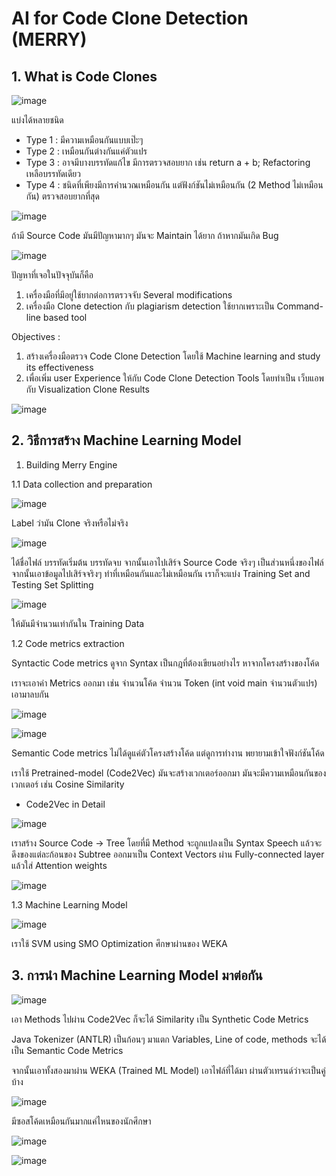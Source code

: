 # AI for Code Clone Detection (MERRY)

## 1. What is Code Clones

![image](https://github.com/user-attachments/assets/104a40f3-86c7-4eb8-af17-b2a6bea474af)

แบ่งได้หลายชนิด 
* Type 1 : มีความเหมือนกันแบบเป๊ะๆ 
* Type 2 : เหมือนกันต่างกันแค่ตัวแปร
* Type 3 : อาจมีบางบรรทัดแก้ไข มีการตรวจสอบยาก เช่น return a + b; Refactoring เหลือบรรทัดเดียว
* Type 4 : ชนิดที่เพียงมีการคำนวณเหมือนกัน แต่ฟังก์ชันไม่เหมือนกัน (2 Method ไม่เหมือนกัน) ตรวจสอบยากที่สุด

![image](https://github.com/user-attachments/assets/b3a51efd-4de6-4475-b7b2-bd4f63f83d25)

ถ้ามี Source Code มันมีปัญหามากๆ มันจะ Maintain ได้ยาก ถ้าหากมันเกิด Bug

![image](https://github.com/user-attachments/assets/5cb1a17c-9071-44ee-8e91-188cf4f5e00c)

ปัญหาที่เจอในปัจจุบันก็คือ

1. เครื่องมือที่มีอยู่ใช้ยากต่อการตรวจจับ Several modifications
2. เครื่องมือ Clone detection กับ plagiarism detection ใช้ยากเพราะเป็น Command-line based tool

Objectives :

1. สร้างเครื่องมือตรวจ Code Clone Detection โดยใช้ Machine learning and study its effectiveness
2. เพื่อเพิ่ม user Experience ให้กับ Code Clone Detection Tools โดยทำเป็น เว็บแอพ กับ Visualization Clone Results

![image](https://github.com/user-attachments/assets/7ea27cf5-ceb2-46a0-b3ea-86ad4cf9dc67)

## 2. วิธีการสร้าง Machine Learning Model

1. Building Merry Engine

  1.1 Data collection and preparation

![image](https://github.com/user-attachments/assets/b652a6b5-191f-40b1-bd8e-dc75b653a309)

Label ว่ามัน Clone จริงหรือไม่จริง

![image](https://github.com/user-attachments/assets/10152d9a-4f73-4cb7-9051-6176cfde57d2)

ได้ชื่อไฟล์ บรรทัดเริ่มต้น บรรทัดจบ จากนั้นเอาไปเสิร์จ Source Code จริงๆ เป็นส่วนหนึ่งของไฟล์ จากนั้นเอาข้อมูลไปเสิร์จจริงๆ
ทำที่เหมือนกันและไม่เหมือนกัน เราก็จะแบ่ง Training Set and Testing Set Splitting

![image](https://github.com/user-attachments/assets/24e26621-35e3-455d-bf38-a07e3ee06e3f)

ให้มันมีจำนวนเท่ากันใน Training Data

  1.2 Code metrics extraction

Syntactic Code metrics ดูจาก Syntax เป็นกฎที่ต้องเขียนอย่างไร หาจากโครงสร้างของโค้ด

เราจะเอาค่า Metrics ออกมา เช่น จำนวนโค้ด จำนวน Token (int void main จำนวนตัวแปร) เอามาลบกัน

![image](https://github.com/user-attachments/assets/ea2ea3bb-0c4c-4f6d-a35e-010e29897de5)

![image](https://github.com/user-attachments/assets/8ba00d20-f312-4993-a689-8472c5c025b7)

Semantic Code metrics ไม่ได้ดูแค่ตัวโครงสร้างโค้ด แต่ดูการทำงาน พยายามเข้าใจฟังก์ชันโค้ด

เราใช้ Pretrained-model (Code2Vec) มันจะสร้างเวกเตอร์ออกมา มันจะมีความเหมือนกันของเวกเตอร์ เช่น Cosine Similarity 

* Code2Vec in Detail

![image](https://github.com/user-attachments/assets/73a2a508-9137-4a0a-ba32-9bdb93475fcf)

เราสร้าง Source Code -> Tree โดยที่มี Method จะถูกแปลงเป็น Syntax Speech แล้วจะดึงของแต่ละก้อนของ Subtree ออกมาเป็น Context Vectors
ผ่าน Fully-connected layer แล้วใส่ Attention weights

![image](https://github.com/user-attachments/assets/3011e899-b3d7-4810-9811-8475470ff2ad)

  1.3 Machine Learning Model

![image](https://github.com/user-attachments/assets/eba01a9c-3d63-4fec-90b7-db4749f62bad)

เราใช้ SVM using SMO Optimization ศึกษาผ่านของ WEKA


## 3. การนำ Machine Learning Model มาต่อกัน

![image](https://github.com/user-attachments/assets/ea292c0d-7e0a-4316-b128-c9f2d6804421)

เอา Methods ไปผ่าน Code2Vec ก็จะได้ Similarity เป็น Synthetic Code Metrics

Java Tokenizer (ANTLR) เป็นก้อนๆ มาแตก Variables, Line of code, methods จะได้เป็น Semantic Code Metrics

จากนั้นเอาทั้งสองมาผ่าน WEKA (Trained ML Model) เอาไฟล์ที่ได้มา ผ่านตัวเทรนด์ว่าจะเป็นคู่บ้าง

![image](https://github.com/user-attachments/assets/dab3b74c-243e-44a6-850f-989d1d07f8a5)

มีซอสโค้ดเหมือนกันมากแค่ไหนของนักศึกษา

![image](https://github.com/user-attachments/assets/e4dc23e3-979c-4407-b58c-c6690afc46a7)

![image](https://github.com/user-attachments/assets/9e002eff-db15-41cb-97dc-d1ebaeccc4eb)










